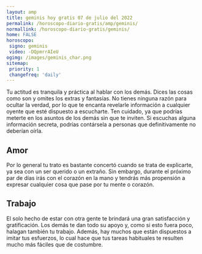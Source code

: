 ```yaml
---
layout: amp
title: geminis hoy gratis 07 de julio del 2022 
permalink: /horoscopo-diario-gratis/amp/geminis/
normallink: /horoscopo-diario-gratis/geminis/
home: FALSE
horoscopo:
 signo: geminis
 video: -DQpmrrAIeU
ogimg: /images/geminis_char.png
sitemap:
 priority: 1
 changefreq: 'daily'
---
```



Tu actitud es tranquila y práctica al hablar con los demás. Dices las cosas como son y omites los extras y fantasías. No tienes ninguna razón para ocultar la verdad, por lo que te encanta revelarle información a cualquier oyente que esté dispuesto a escucharte. Ten cuidado, ya que podrías meterte en los asuntos de los demás sin que te inviten. Si escuchas alguna información secreta, podrías contársela a personas que definitivamente no deberían oírla.

## Amor

Por lo general tu trato es bastante concertó cuando se trata de explicarte, ya sea con un ser querido o un extraño. Sin embargo, durante el próximo par de días irás con el corazón en la mano y tendrás más propensión a expresar cualquier cosa que pase por tu mente o corazón.

## Trabajo

El solo hecho de estar con otra gente te brindará una gran satisfacción y gratificación. Los demás te dan todo su apoyo y, como si esto fuera poco, halagan también tu trabajo. Además, hay muchos que están dispuestos a imitar tus esfuerzos, lo cual hace que tus tareas habituales te resulten mucho más fáciles que de costumbre.